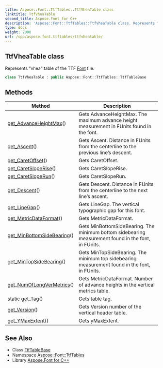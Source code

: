 ```yaml
---
title: Aspose::Font::TtfTables::TtfVheaTable class
linktitle: TtfVheaTable
second_title: Aspose.Font for C++
description: 'Aspose::Font::TtfTables::TtfVheaTable class. Represents "vhea" table of the TTF Font file in C++.'
type: docs
weight: 2000
url: /cpp/aspose.font.ttftables/ttfvheatable/
---
```

## TtfVheaTable class


Represents "vhea" table of the TTF [Font](../../aspose.font/font/) file.

```cpp
class TtfVheaTable : public Aspose::Font::TtfTables::TtfTableBase
```

## Methods

| Method | Description |
| --- | --- |
| [get_AdvanceHeightMax](./get_advanceheightmax/)() | Gets AdvanceHeightMax. The maximum advance height measurement in FUnits found in the font. |
| [get_Ascent](./get_ascent/)() | Gets Ascent. Distance in FUnits from the centerline to the previous line’s descent. |
| [get_CaretOffset](./get_caretoffset/)() | Gets CaretOffset. |
| [get_CaretSlopeRise](./get_caretsloperise/)() | Gets CaretSlopeRise. |
| [get_CaretSlopeRun](./get_caretsloperun/)() | Gets CaretSlopeRun. |
| [get_Descent](./get_descent/)() | Gets Descent. Distance in FUnits from the centerline to the next line’s ascent. |
| [get_LineGap](./get_linegap/)() | Gets LineGap. The vertical typographic gap for this font. |
| [get_MetricDataFormat](./get_metricdataformat/)() | Gets MetricDataFormat. |
| [get_MinBottomSideBearing](./get_minbottomsidebearing/)() | Gets MinBottomSideBearing. The minimum bottom sidebearing measurement found in the font, in FUnits. |
| [get_MinTopSideBearing](./get_mintopsidebearing/)() | Gets MinTopSideBearing. The minimum top sidebearing measurement found in the font, in FUnits. |
| [get_NumOfLongVerMetrics](./get_numoflongvermetrics/)() | Gets MetricDataFormat. Number of advance heights in the vertical metrics table. |
| static [get_Tag](./get_tag/)() | Gets table tag. |
| [get_Version](./get_version/)() | Gets Version number of the vertical header table. |
| [get_YMaxExtent](./get_ymaxextent/)() | Gets yMaxExtent. |
## See Also

* Class [TtfTableBase](../ttftablebase/)
* Namespace [Aspose::Font::TtfTables](../)
* Library [Aspose.Font for C++](../../)
